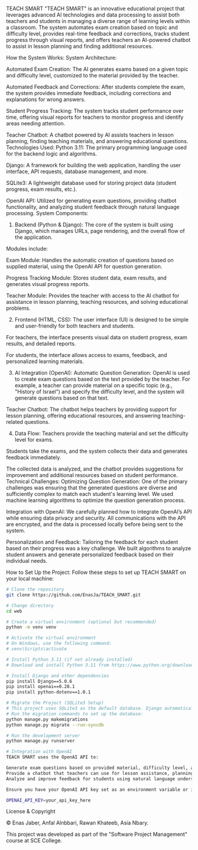 TEACH SMART
"TEACH SMART" is an innovative educational project that leverages advanced AI technologies and data processing to assist both teachers and students in managing a diverse range of learning levels within a classroom. The system automates exam creation based on topic and difficulty level, provides real-time feedback and corrections, tracks student progress through visual reports, and offers teachers an AI-powered chatbot to assist in lesson planning and finding additional resources.

How the System Works:
System Architecture:

Automated Exam Creation: The AI generates exams based on a given topic and difficulty level, customized to the material provided by the teacher.

Automated Feedback and Corrections: After students complete the exam, the system provides immediate feedback, including corrections and explanations for wrong answers.

Student Progress Tracking: The system tracks student performance over time, offering visual reports for teachers to monitor progress and identify areas needing attention.

Teacher Chatbot: A chatbot powered by AI assists teachers in lesson planning, finding teaching materials, and answering educational questions.
Technologies Used:
Python 3.11: The primary programming language used for the backend logic and algorithms.

Django: A framework for building the web application, handling the user interface, API requests, database management, and more.

SQLite3: A lightweight database used for storing project data (student progress, exam results, etc.).

OpenAI API: Utilized for generating exam questions, providing chatbot functionality, and analyzing student feedback through natural language processing.
System Components:
1. Backend (Python & Django):
The core of the system is built using Django, which manages URLs, page rendering, and the overall flow of the application.

Modules include:

Exam Module: Handles the automatic creation of questions based on supplied material, using the OpenAI API for question generation.

Progress Tracking Module: Stores student data, exam results, and generates visual progress reports.

Teacher Module: Provides the teacher with access to the AI chatbot for assistance in lesson planning, teaching resources, and solving educational problems.

2. Frontend (HTML, CSS):
The user interface (UI) is designed to be simple and user-friendly for both teachers and students.

For teachers, the interface presents visual data on student progress, exam results, and detailed reports.

For students, the interface allows access to exams, feedback, and personalized learning materials.

3. AI Integration (OpenAI):
Automatic Question Generation: OpenAI is used to create exam questions based on the text provided by the teacher. For example, a teacher can provide material on a specific topic (e.g., "History of Israel") and specify the difficulty level, and the system will generate questions based on that text.

Teacher Chatbot: The chatbot helps teachers by providing support for lesson planning, offering educational resources, and answering teaching-related questions.

4. Data Flow:
Teachers provide the teaching material and set the difficulty level for exams.

Students take the exams, and the system collects their data and generates feedback immediately.


The collected data is analyzed, and the chatbot provides suggestions for improvement and additional resources based on student performance.
Technical Challenges:
Optimizing Question Generation: One of the primary challenges was ensuring that the generated questions are diverse and sufficiently complex to match each student's learning level. We used machine learning algorithms to optimize the question generation process.

Integration with OpenAI: We carefully planned how to integrate OpenAI’s API while ensuring data privacy and security. All communications with the API are encrypted, and the data is processed locally before being sent to the system.

Personalization and Feedback: Tailoring the feedback for each student based on their progress was a key challenge. We built algorithms to analyze student answers and generate personalized feedback based on their individual needs.


How to Set Up the Project:
Follow these steps to set up TEACH SMART on your local machine:
```bash
# Clone the repository
git clone https://github.com/EnasJa/TEACH_SMART.git

# Change directory
cd web

# Create a virtual environment (optional but recommended)
python -m venv venv

# Activate the virtual environment
# On Windows, use the following command:
# venv\Scripts\activate

# Install Python 3.11 (if not already installed)
# Download and install Python 3.11 from https://www.python.org/downloads/

# Install Django and other dependencies
pip install Django==5.0.6
pip install openai==0.28.1
pip install python-dotenv==1.0.1

# Migrate the Project (SQLite3 Setup)
# This project uses SQLite3 as the default database. Django automatically sets up SQLite3 for local development.
# Run the migration commands to set up the database:
python manage.py makemigrations
python manage.py migrate --run-syncdb

# Run the development server
python manage.py runserver

# Integration with OpenAI
TEACH SMART uses the OpenAI API to:

Generate exam questions based on provided material, difficulty level, and student grade.
Provide a chatbot that teachers can use for lesson assistance, planning help, and finding teaching resources.
Analyze and improve feedback for students using natural language understanding.

Ensure you have your OpenAI API key set as an environment variable or in a .env file:

OPENAI_API_KEY=your_api_key_here

```

License & Copyright

© Enas Jaber, Anfal Alnbbari, Rawan Khateeb, Asia Nbary.

This project was developed as part of the "Software Project Management" course at SCE College.
